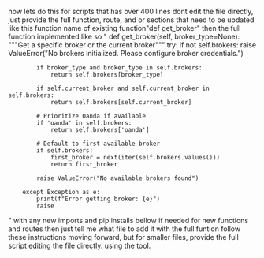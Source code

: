 now lets do this for scripts that has over 400 lines dont edit the file directly, just provide the full function, route, and or sections that need to be updated like this function name of existing function"def get_broker" then the full function implemented like so "    def get_broker(self, broker_type=None):
        """Get a specific broker or the current broker"""
        try:
            if not self.brokers:
                raise ValueError("No brokers initialized. Please configure broker credentials.")
                
            if broker_type and broker_type in self.brokers:
                return self.brokers[broker_type]
                
            if self.current_broker and self.current_broker in self.brokers:
                return self.brokers[self.current_broker]
            
            # Prioritize Oanda if available
            if 'oanda' in self.brokers:
                return self.brokers['oanda']
            
            # Default to first available broker
            if self.brokers:
                first_broker = next(iter(self.brokers.values()))
                return first_broker
            
            raise ValueError("No available brokers found")
        
        except Exception as e:
            print(f"Error getting broker: {e}")
            raise
" with any new imports and pip installs bellow if needed for new functions and routes then just tell me what file to add it with the full funtion follow these instructions moving forward, but for smaller files, provide the full script editing the file directly. using the tool.